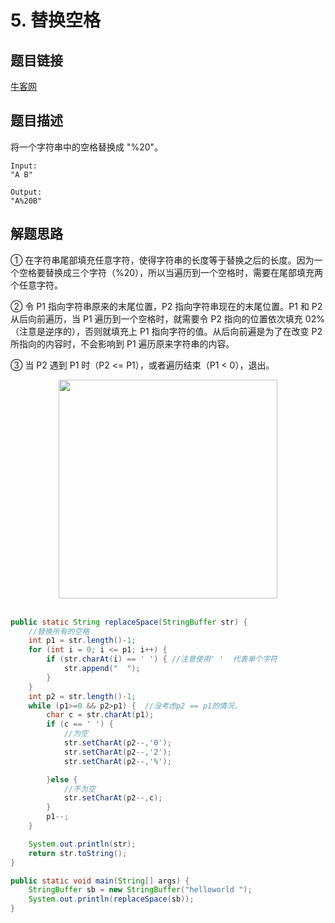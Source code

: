 # 5. 替换空格

## 题目链接

[牛客网](https://www.nowcoder.com/practice/4060ac7e3e404ad1a894ef3e17650423?tpId=13&tqId=11155&tPage=1&rp=1&ru=/ta/coding-interviews&qru=/ta/coding-interviews/question-ranking&from=cyc_github)

## 题目描述


将一个字符串中的空格替换成 "%20"。

```text
Input:
"A B"

Output:
"A%20B"
```

## 解题思路

① 在字符串尾部填充任意字符，使得字符串的长度等于替换之后的长度。因为一个空格要替换成三个字符（%20），所以当遍历到一个空格时，需要在尾部填充两个任意字符。

② 令 P1 指向字符串原来的末尾位置，P2 指向字符串现在的末尾位置。P1 和 P2 从后向前遍历，当 P1 遍历到一个空格时，就需要令 P2 指向的位置依次填充 02%（注意是逆序的），否则就填充上 P1 指向字符的值。从后向前遍是为了在改变 P2 所指向的内容时，不会影响到 P1 遍历原来字符串的内容。

③ 当 P2 遇到 P1 时（P2 \<= P1），或者遍历结束（P1 \< 0），退出。



<div align="center"> <img src="https://cs-notes-1256109796.cos.ap-guangzhou.myqcloud.com/f7c1fea2-c1e7-4d31-94b5-0d9df85e093c.gif" width="350px"> </div><br>

```java
public static String replaceSpace(StringBuffer str) {
    //替换所有的空格
    int p1 = str.length()-1;
    for (int i = 0; i <= p1; i++) {
        if (str.charAt(i) == ' ') { //注意使用' '  代表单个字符
            str.append("  ");
        }
    }
    int p2 = str.length()-1;
    while (p1>=0 && p2>p1) {  //没考虑p2 == p1的情况，
        char c = str.charAt(p1);
        if (c == ' ') {
            //为空
            str.setCharAt(p2--,'0');
            str.setCharAt(p2--,'2');
            str.setCharAt(p2--,'%');

        }else {
            //不为空
            str.setCharAt(p2--,c);
        }
        p1--;
    }

    System.out.println(str);
    return str.toString();
}

public static void main(String[] args) {
    StringBuffer sb = new StringBuffer("helloworld ");
    System.out.println(replaceSpace(sb));
}
```

